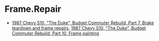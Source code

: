# Frame.Repair
- [1987 Chevy S10, "The Duke", Budget Commuter Rebuild, Part 7, Brake teardown and frame repairs](https://youtu.be/6njY81TS--Q?list=PL-WytJKdF-jAs1emu16RLk3UMRPprSkkO), [1987 Chevy S10, "The Duke", Budget Commuter Rebuild, Part 10, Frame painting](https://youtu.be/3JpW2XHHzsM?list=PL-WytJKdF-jAs1emu16RLk3UMRPprSkkO)
